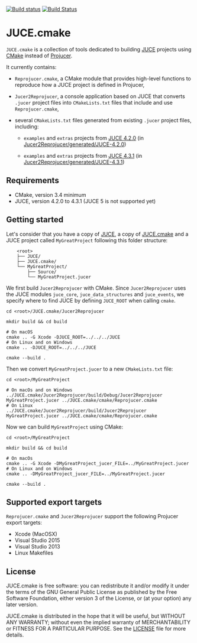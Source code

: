 [![Build status][appveyor-badge]][appveyor]
[![Build Status][travis-ci-badge]][travis-ci]


# JUCE.cmake

`JUCE.cmake` is a collection of tools dedicated to building [JUCE][juce] projects using
[CMake][cmake] instead of [Projucer][projucer].

It currently contains:

- `Reprojucer.cmake`, a CMake module that provides high-level functions to reproduce how a
JUCE project is defined in Projucer,

- `Jucer2Reprojucer`, a console application based on JUCE that converts `.jucer` project
files into `CMakeLists.txt` files that include and use `Reprojucer.cmake`,

- several `CMakeLists.txt` files generated from existing `.jucer` project files,
including:

  - `examples` and `extras` projects from [JUCE 4.2.0][github-juce-4.2.0] (in
[Jucer2Reprojucer/generated/JUCE-4.2.0](Jucer2Reprojucer/generated/JUCE-4.2.0))

  - `examples` and `extras` projects from [JUCE 4.3.1][github-juce-4.3.1] (in
[Jucer2Reprojucer/generated/JUCE-4.3.1](Jucer2Reprojucer/generated/JUCE-4.3.1))


## Requirements

- CMake, version 3.4 minimum
- JUCE, version 4.2.0 to 4.3.1 (JUCE 5 is not supported yet)


## Getting started

Let's consider that you have a copy of [JUCE][github-juce], a copy of
[JUCE.cmake][github-juce-cmake] and a JUCE project called `MyGreatProject` following this
folder structure:

        <root>
        ├── JUCE/
        ├── JUCE.cmake/
        └── MyGreatProject/
            ├── Source/
            └── MyGreatProject.jucer

We first build `Jucer2Reprojucer` with CMake. Since `Jucer2Reprojucer` uses the JUCE
modules `juce_core`, `juce_data_structures` and `juce_events`, we specify where to find
JUCE by defining `JUCE_ROOT` when calling `cmake`.

    cd <root>/JUCE.cmake/Jucer2Reprojucer

    mkdir build && cd build

    # On macOS
    cmake .. -G Xcode -DJUCE_ROOT=../../../JUCE
    # On Linux and on Windows
    cmake .. -DJUCE_ROOT=../../../JUCE

    cmake --build .

Then we convert `MyGreatProject.jucer` to a new `CMakeLists.txt` file:

    cd <root>/MyGreatProject

    # On macOs and on Windows
    ../JUCE.cmake/Jucer2Reprojucer/build/Debug/Jucer2Reprojucer MyGreatProject.jucer ../JUCE.cmake/cmake/Reprojucer.cmake
    # On Linux
    ../JUCE.cmake/Jucer2Reprojucer/build/Jucer2Reprojucer MyGreatProject.jucer ../JUCE.cmake/cmake/Reprojucer.cmake

Now we can build `MyGreatProject` using CMake:

    cd <root>/MyGreatProject

    mkdir build && cd build

    # On macOs
    cmake .. -G Xcode -DMyGreatProject_jucer_FILE=../MyGreatProject.jucer
    # On Linux and on Windows
    cmake .. -DMyGreatProject_jucer_FILE=../MyGreatProject.jucer

    cmake --build .


## Supported export targets

`Reprojucer.cmake` and `Jucer2Reprojucer` support the following Projucer export targets:
- Xcode (MacOSX)
- Visual Studio 2015
- Visual Studio 2013
- Linux Makefiles


## License

JUCE.cmake is free software: you can redistribute it and/or modify it under the terms of
the GNU General Public License as published by the Free Software Foundation, either
version 3 of the License, or (at your option) any later version.

JUCE.cmake is distributed in the hope that it will be useful, but WITHOUT ANY WARRANTY;
without even the implied warranty of MERCHANTABILITY or FITNESS FOR A PARTICULAR PURPOSE.
See the [LICENSE](LICENSE) file for more details.


[appveyor-badge]: https://ci.appveyor.com/api/projects/status/github/McMartin/JUCE.cmake?branch=master&svg=true
[appveyor]: https://ci.appveyor.com/project/McMartin/juce-cmake
[cmake]: https://cmake.org/
[github-juce-4.2.0]: https://github.com/WeAreROLI/JUCE/tree/4.2.0
[github-juce-4.3.1]: https://github.com/WeAreROLI/JUCE/tree/4.3.1
[github-juce-cmake]: https://github.com/McMartin/JUCE.cmake
[github-juce]: https://github.com/WeAreROLI/JUCE
[juce]: https://juce.com/
[projucer]: https://www.juce.com/projucer
[travis-ci-badge]: https://travis-ci.org/McMartin/JUCE.cmake.svg?branch=master
[travis-ci]: https://travis-ci.org/McMartin/JUCE.cmake
